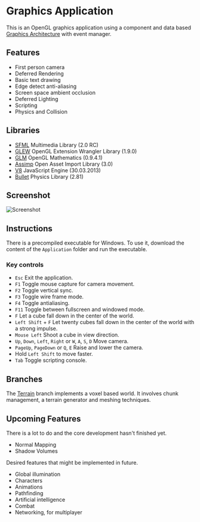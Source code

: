 Graphics Application
====================

This is an OpenGL graphics application using a component and data based [Graphics Architecture](https://github.com/ComputerGame/GraphicsArchitecture) with event manager.

Features
--------

- First person camera
- Deferred Rendering
- Basic text drawing
- Edge detect anti-aliasing
- Screen space ambient occlusion
- Deferred Lighting
- Scripting
- Physics and Collision

Libraries
---------

- [SFML](http://www.sfml-dev.org/) Multimedia Library (2.0 RC)
- [GLEW](http://glew.sourceforge.net/) OpenGL Extension Wrangler Library (1.9.0)
- [GLM](http://glm.g-truc.net/) OpenGL Mathematics (0.9.4.1)
- [Assimp](http://assimp.sourceforge.net/) Open Asset Import Library (3.0)
- [V8](https://developers.google.com/v8/) JavaScript Engine (30.03.2013)
- [Bullet](http://bulletphysics.org/) Physics Library (2.81)

Screenshot
----------

![Screenshot](https://raw.github.com/ComputerGame/GraphicsApplication/master/screenshot.png)

Instructions
------------

There is a precompiled executable for Windows. To use it, download the content of the `Application` folder and run the executable.

### Key controls

- `Esc` Exit the application.
- `F1` Toggle mouse capture for camera movement.
- `F2` Toggle vertical sync.
- `F3` Toggle wire frame mode.
- `F4` Toggle antialiasing.
- `F11` Toggle between fullscreen and windowed mode.
- `F` Let a cube fall down in the center of the world.
- `Left Shift` + `F` Let twenty cubes fall down in the center of the world with a strong impulse.
- `Mouse Left` Shoot a cube in view direction.
- `Up`, `Down`, `Left`, `Right` or `W`, `A`, `S`, `D` Move camera.
- `PageUp`, `PageDown` or `Q`, `E` Raise and lower the camera.
- Hold `Left Shift` to move faster.
- `Tab` Toggle scripting console.

Branches
--------

The [Terrain](https://github.com/ComputerGame/GraphicsApplication/tree/terrain) branch implements a voxel based world. It involves chunk management, a terrain generator and meshing techniques.

Upcoming Features
-----------------

There is a lot to do and the core development hasn't finished yet.

- Normal Mapping
- Shadow Volumes

Desired features that might be implemented in future.

- Global illumination
- Characters
- Animations
- Pathfinding
- Artificial intelligence
- Combat
- Networking, for multiplayer
